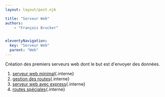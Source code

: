 ```yaml
---
layout: layout/post.njk

title: "Serveur Web"
authors:
    - "François Brucker"


eleventyNavigation:
  key: "Serveur Web"
  parent: "Web"
---
```


<!-- début résumé -->

Création des premiers serveurs web dont le but est d'envoyer des données.

<!-- fin résumé -->

1. [serveur web minimal](./minimal){.interne}
2. [gestion des routes](./routes){.interne}
3. [serveur web avec express](./express){.interne}
4. [routes spéciales](./routes-paramètres){.interne}
